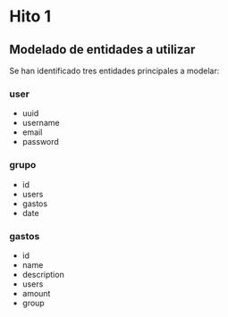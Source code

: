 # Hito 1

## Modelado de entidades a utilizar

Se han identificado tres entidades principales a modelar:

### user

- uuid
- username
- email
- password

### grupo

- id
- users
- gastos
- date

### gastos

- id
- name
- description
- users
- amount
- group
